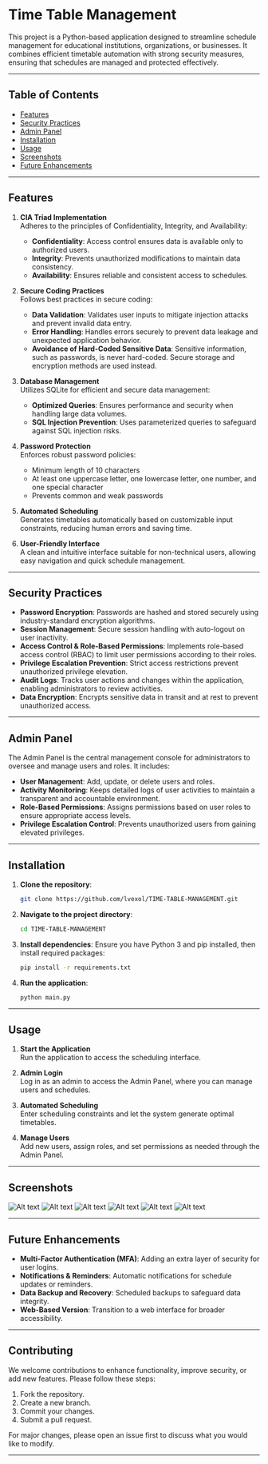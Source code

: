 # Time Table Management

This project is a Python-based application designed to streamline schedule management for educational institutions, organizations, or businesses. It combines efficient timetable automation with strong security measures, ensuring that schedules are managed and protected effectively.

---

## Table of Contents

- [Features](#features)
- [Security Practices](#security-practices)
- [Admin Panel](#admin-panel)
- [Installation](#installation)
- [Usage](#usage)
- [Screenshots](#screenshots)
- [Future Enhancements](#future-enhancements)
---

## Features

1. **CIA Triad Implementation**  
   Adheres to the principles of Confidentiality, Integrity, and Availability:
   - **Confidentiality**: Access control ensures data is available only to authorized users.
   - **Integrity**: Prevents unauthorized modifications to maintain data consistency.
   - **Availability**: Ensures reliable and consistent access to schedules.

2. **Secure Coding Practices**  
   Follows best practices in secure coding:
   - **Data Validation**: Validates user inputs to mitigate injection attacks and prevent invalid data entry.
   - **Error Handling**: Handles errors securely to prevent data leakage and unexpected application behavior.
   - **Avoidance of Hard-Coded Sensitive Data**: Sensitive information, such as passwords, is never hard-coded. Secure storage and encryption methods are used instead.

3. **Database Management**  
   Utilizes SQLite for efficient and secure data management:
   - **Optimized Queries**: Ensures performance and security when handling large data volumes.
   - **SQL Injection Prevention**: Uses parameterized queries to safeguard against SQL injection risks.

4. **Password Protection**  
   Enforces robust password policies:
   - Minimum length of 10 characters
   - At least one uppercase letter, one lowercase letter, one number, and one special character
   - Prevents common and weak passwords

5. **Automated Scheduling**  
   Generates timetables automatically based on customizable input constraints, reducing human errors and saving time.

6. **User-Friendly Interface**  
   A clean and intuitive interface suitable for non-technical users, allowing easy navigation and quick schedule management.

---

## Security Practices

- **Password Encryption**: Passwords are hashed and stored securely using industry-standard encryption algorithms.
- **Session Management**: Secure session handling with auto-logout on user inactivity.
- **Access Control & Role-Based Permissions**: Implements role-based access control (RBAC) to limit user permissions according to their roles.
- **Privilege Escalation Prevention**: Strict access restrictions prevent unauthorized privilege elevation.
- **Audit Logs**: Tracks user actions and changes within the application, enabling administrators to review activities.
- **Data Encryption**: Encrypts sensitive data in transit and at rest to prevent unauthorized access.

---

## Admin Panel

The Admin Panel is the central management console for administrators to oversee and manage users and roles. It includes:
- **User Management**: Add, update, or delete users and roles.
- **Activity Monitoring**: Keeps detailed logs of user activities to maintain a transparent and accountable environment.
- **Role-Based Permissions**: Assigns permissions based on user roles to ensure appropriate access levels.
- **Privilege Escalation Control**: Prevents unauthorized users from gaining elevated privileges.

---

## Installation

1. **Clone the repository**:
   ```bash
   git clone https://github.com/lvexol/TIME-TABLE-MANAGEMENT.git
2. **Navigate to the project directory**:
   ```bash
   cd TIME-TABLE-MANAGEMENT
   ```

3. **Install dependencies**:
   Ensure you have Python 3 and pip installed, then install required packages:
   ```bash
   pip install -r requirements.txt
   ```

4. **Run the application**:
   ```bash
   python main.py
   ```

---

## Usage

1. **Start the Application**  
   Run the application to access the scheduling interface.
   
2. **Admin Login**  
   Log in as an admin to access the Admin Panel, where you can manage users and schedules.

3. **Automated Scheduling**  
   Enter scheduling constraints and let the system generate optimal timetables.

4. **Manage Users**  
   Add new users, assign roles, and set permissions as needed through the Admin Panel.

---

## Screenshots
![Alt text](./images/1.png)
![Alt text](./images/2.png)
![Alt text](./images/3.png)
![Alt text](./images/4.png)
![Alt text](./images/5.png)
![Alt text](./images/6.png)






---

## Future Enhancements

- **Multi-Factor Authentication (MFA)**: Adding an extra layer of security for user logins.
- **Notifications & Reminders**: Automatic notifications for schedule updates or reminders.
- **Data Backup and Recovery**: Scheduled backups to safeguard data integrity.
- **Web-Based Version**: Transition to a web interface for broader accessibility.

---

## Contributing

We welcome contributions to enhance functionality, improve security, or add new features. Please follow these steps:
1. Fork the repository.
2. Create a new branch.
3. Commit your changes.
4. Submit a pull request.

For major changes, please open an issue first to discuss what you would like to modify.

---
